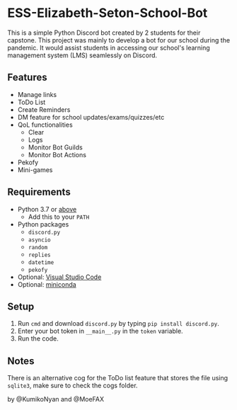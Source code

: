 # ESS-Elizabeth-Seton-School-Bot

This is a simple Python Discord bot created by 2 students for their capstone. This project was mainly to develop a bot for our school during the pandemic. It would assist students in accessing our school's learning management system (LMS) seamlessly on Discord. 

## Features
- Manage links
- ToDo List
- Create Reminders
- DM feature for school updates/exams/quizzes/etc
- QoL functionalities
  - Clear
  - Logs
  - Monitor Bot Guilds
  - Monitor Bot Actions
- Pekofy
- Mini-games

## Requirements
- Python 3.7 or [above](https://www.python.org/downloads/)
  - Add this to your ```PATH```
- Python packages
  -  ```discord.py```
  -  ```asyncio```
  -  ```random```
  -  ```replies```
  -  ```datetime```
  -  ```pekofy```
- Optional: [Visual Studio Code](https://code.visualstudio.com/)
- Optional: [miniconda](https://docs.conda.io/en/latest/miniconda.html)

## Setup
1. Run ```cmd``` and download ```discord.py``` by typing ```pip install discord.py```.     
2. Enter your bot token in ```__main__.py``` in the ```token``` variable.
3. Run the code.

## Notes
There is an alternative cog for the ToDo list feature that stores the file using ```sqlite3```, make sure to check the cogs folder. 

by @KumikoNyan and @MoeFAX 

